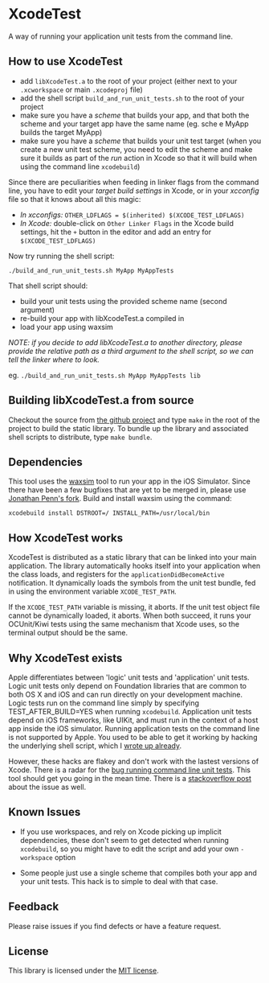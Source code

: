 # XcodeTest

A way of running your application unit tests from the command line.


## How to use XcodeTest

- add `libXcodeTest.a` to the root of your project (either next to your `.xcworkspace` or main `.xcodeproj` file)
- add the shell script `build_and_run_unit_tests.sh` to the root of your project
- make sure you have a *scheme* that builds your app, and that both the scheme and your target app have the same name (eg. sche e MyApp builds the target MyApp)
- make sure you have a *scheme* that builds your unit test target (when you create a new unit test scheme, you need to edit the scheme and make sure it builds as part of the *run* action in Xcode so that it will build when using the command line `xcodebuild`)

Since there are peculiarities when feeding in linker flags from the command line, you have to edit your *target build settings* in Xcode, or in your *xcconfig* file so that it knows about all this magic:

- *In xcconfigs:* `OTHER_LDFLAGS = $(inherited) $(XCODE_TEST_LDFLAGS)`
- *In Xcode:* double-click on `Other Linker Flags` in the Xcode build settings, hit the `+` button in the editor and add an entry for `$(XCODE_TEST_LDFLAGS)`

Now try running the shell script:

`./build_and_run_unit_tests.sh MyApp MyAppTests`

That shell script should:
- build your unit tests using the provided scheme name (second argument)
- re-build your app with libXcodeTest.a compiled in
- load your app using waxsim


*NOTE: if you decide to add libXcodeTest.a to another directory, please provide the relative path as a third argument to the shell script, so we can tell the linker where to look.*

eg.
`./build_and_run_unit_tests.sh MyApp MyAppTests lib`


## Building libXcodeTest.a from source

Checkout the source from [the github project](http://havent/uploaded/yet) and type `make` in the root of the project to build the static library. To bundle up the library and associated shell scripts to distribute, type `make bundle`.


## Dependencies

This tool uses the [waxsim](https://github.com/square/WaxSim/) tool to run your app in the iOS Simulator. Since there have been a few bugfixes that are yet to be merged in, please use [Jonathan Penn's fork](https://github.com/jonathanpenn/WaxSim/). Build and install waxsim using the command:

`xcodebuild install DSTROOT=/ INSTALL_PATH=/usr/local/bin`


## How XcodeTest works

XcodeTest is distributed as a static library that can be linked into your main application. The library automatically hooks itself into your application when the class loads, and registers for the `applicationDidBecomeActive` notification. It dynamically loads the symbols from the unit test bundle, fed in using the environment variable `XCODE_TEST_PATH`.

If the `XCODE_TEST_PATH` variable is missing, it aborts. If the unit test object file cannot be dynamically loaded, it aborts. When both succeed, it runs your OCUnit/Kiwi tests using the same mechanism that Xcode uses, so the terminal output should be the same.


## Why XcodeTest exists

Apple differentiates between 'logic' unit tests and 'application' unit tests. Logic unit tests only depend on Foundation libraries that are common to both OS X and iOS and can run directly on your development machine. Logic tests run on the command line simply by specifying TEST_AFTER_BUILD=YES when running `xcodebuild`. Application unit tests depend on iOS frameworks, like UIKit, and must run in the context of a host app inside the iOS simulator. Running application tests on the command line is not supported by Apple. You used to be able to get it working by hacking the underlying shell script, which I [wrote up already](http://www.stewgleadow.com/blog/2012/02/09/running-ocunit-and-kiwi-tests-on-the-command-line/).

However, these hacks are flakey and don't work with the lastest versions of Xcode. There is a radar for the [bug running command line unit tests](http://openradar.appspot.com/12306879). This tool should get you going in the mean time. There is a [stackoverflow post](http://stackoverflow.com/questions/12557935/xcode-4-5-command-line-unit-testing) about the issue as well.


## Known Issues

- If you use workspaces, and rely on Xcode picking up implicit dependencies, these don't seem to get detected when running `xcodebuild`, so you might have to edit the script and add your own `-workspace` option

- Some people just use a single scheme that compiles both your app and your unit tests. This hack is to simple to deal with that case.

## Feedback

Please raise issues if you find defects or have a feature request.


## License

This library is licensed under the [MIT license](http://en.wikipedia.org/wiki/MIT_License).
